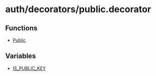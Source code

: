 # auth/decorators/public.decorator

## Functions

- [Public](functions/Public.md)

## Variables

- [IS\_PUBLIC\_KEY](variables/IS_PUBLIC_KEY.md)
